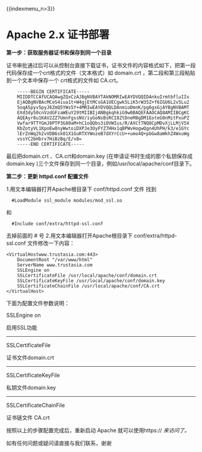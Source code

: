 {{indexmenu_n>3}}

# Apache 2.x 证书部署

**第一步：获取服务器证书和保存到同一个目录**

证书审批通过后可以从控制台直接下载证书，证书文件的内容格式如下，把第一段代码保存成一个crt格式的文件（文本格式）如 domain.crt
，第二段和第三段粘贴到一个文本中保存一个 crt格式的文件如 CA.crt。

``` 
    -----BEGIN CERTIFICATE-----
    MIIDDTCCAfUCAQAwgZQxCzAJBgNVBAYTAkNOMRIwEAYDVQQIDAnkuIrmtbfluIIx
    EjAQBgNVBAcMCeS4iua1t+W4gjEtMCsGA1UECgwk5LiK5rW35Z+f6IGU6L2v5Lu2
    5oqA5pyv5pyJ6ZmQ5YWs5Y+4MRIwEAYDVQQLDAnmioDmnK/pg6gxGjAYBgNVBAMT
    EXd3dy50cnVzdGFzaWEuY29tMIIBIjANBgkqhkiG9w0BAQEFAAOCAQ8AMIIBCgKC
    AQEAyr8u1KAV2ZZ7UmnFgssNV/iyGoNsBsRCI8ZtDneM8gDM1EoteG0nMitPxuPZ
    Vwfar9TTYGmJ8PTP3G80aM+hC1oQQbs3iOVWIus/R/AXCtTNQ8CpMDvXjLLMjV5X
    KbZotyVL1KpoEw8nyWwtoiDXPJe3OyFYZ7HHx1qBPWvHogwQgn4UhPH/k3/e1GYc
    lErZnWq2h2vVDB6sk01X1GuRTXYWozeB7dXYrCcU++umo4Q+pbGw8aWkhZ4WxuWg
    vssYC2bHbrv7HiBzBq/E/v8=
    -----END CERTIFICATE-----
```

最后把domain.crt 、CA.crt和domain.key (在申请证书时生成的那个私钥保存成 domain.key )<wrap
em>三个文件保存到同一个目录</wrap>，例如/usr/local/apache/conf目录下。

**第二步：更新 httpd.conf 配置文件**

1.用文本编辑器打开Apache根目录下 conf/httpd.conf 文件 找到

``` 
  #LoadModule ssl_module modules/mod_ssl.so 
```

和

``` 
  #Include conf/extra/httpd-ssl.conf 
```

去掉前面的 \# 号 2.用文本编辑器打开Apache根目录下 conf/extra/httpd-ssl.conf 文件修改一下内容：

    <VirtualHostwww.trustasia.com:443>
        DocumentRoot "/var/www/html"
        ServerName www.trustasia.com
        SSLEngine on
        SSLCertificateFile /usr/local/apache/conf/domain.crt
        SSLCertificateKeyFile /usr/local/apache/conf/domain.key
        SSLCertificateChainFile /usr/local/apache/conf/CA.crt
    </VirtualHost>

下面为配置文件参数说明：

<WRAP round box>

SSLEngine on

启用SSL功能

-----

SSLCertificateFile

证书文件domain.crt

-----

SSLCertificateKeyFile

私钥文件domain.key

-----

SSLCertificateChainFile

证书链文件 CA.crt

</WRAP>

按照以上的步骤配置完成后，重新启动 Apache 就可以使用https:// *来访问了。*

如有任何问题或疑问请直接与我们联系，谢谢
